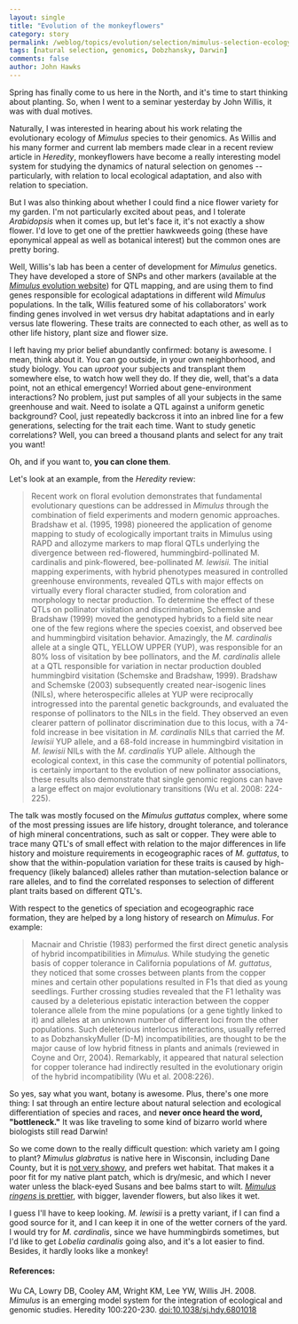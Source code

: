 ```yaml
---
layout: single 
title: "Evolution of the monkeyflowers" 
category: story
permalink: /weblog/topics/evolution/selection/mimulus-selection-ecology-genomics-2008.html
tags: [natural selection, genomics, Dobzhansky, Darwin] 
comments: false 
author: John Hawks 
---
```



<p>
Spring has finally come to us here in the North, and it's time to start thinking about planting. So, when I went to a seminar yesterday by John Willis, it was with dual motives. 
</p>

<p>
Naturally, I was interested in hearing about his work relating the evolutionary ecology of <i>Mimulus</i> species to their genomics. As Willis and his many former and current lab members made clear in a recent review article in <i>Heredity</i>, monkeyflowers have become a really interesting model system for studying the dynamics of natural selection on genomes -- particularly, with relation to local ecological adaptation, and also with relation to speciation. 
</p>

<p>
But I was also thinking about whether I could find a nice flower variety for my garden. I'm not particularly excited about peas, and I tolerate <i>Arabidopsis</i> when it comes up, but let's face it, it's not exactly a show flower. I'd love to get one of the prettier hawkweeds going (these have eponymical appeal as well as botanical interest) but the common ones are pretty boring. 
</p>

<p>
Well, Willis's lab has been a center of development for <i>Mimulus</i> genetics. They have developed a store of SNPs and other markers (available at the <a href="http://www.mimulusevolution.org"><i>Mimulus</i> evolution website</a>) for QTL mapping, and are using them to find genes responsible for ecological adaptations in different wild <i>Mimulus</i> populations. In the talk, Willis featured some of his collaborators' work finding genes involved in wet versus dry habitat adaptations and in early versus late flowering. These traits are connected to each other, as well as to other life history, plant size and flower size. 
</p>

<p>
I left having my prior belief abundantly confirmed: botany is awesome. I mean, think about it. You can go outside, in your own neighborhood, and study biology. You can <i>uproot</i> your subjects and transplant them somewhere else, to watch how well they do. If they die, well, that's a data point, not an ethical emergency! Worried about gene-environment interactions? No problem, just put samples of all your subjects in the same greenhouse and wait. Need to isolate a QTL against a uniform genetic background? Cool, just repeatedly backcross it into an inbred line for a few generations, selecting for the trait each time. Want to study genetic correlations? Well, you can breed a thousand plants and select for any trait you want!
</p>

<p>
Oh, and if you want to, <b>you can clone them</b>. 
</p>

<p>
Let's look at an example, from the <i>Heredity</i> review: 
</p>

<blockquote>Recent work on floral evolution demonstrates that fundamental evolutionary questions can be addressed in <i>Mimulus</i> through the combination of field experiments and modern genomic approaches. Bradshaw et al. (1995, 1998) pioneered the application of genome mapping to study of ecologically important traits in Mimulus using RAPD and allozyme markers to map floral QTLs underlying the divergence between red-flowered, hummingbird-pollinated M. cardinalis and pink-flowered, bee-pollinated <i>M. lewisii.</i> The initial mapping experiments, with hybrid phenotypes measured in controlled greenhouse environments, revealed QTLs with major effects on virtually every floral character studied, from coloration and morphology to nectar production. To determine the effect of these QTLs on pollinator visitation and discrimination, Schemske and Bradshaw (1999) moved the genotyped hybrids to a field site near one of the few regions where the species coexist, and observed bee and hummingbird visitation behavior. Amazingly, the <i>M. cardinalis</i> allele at a single QTL, YELLOW UPPER (YUP), was responsible for an 80% loss of visitation by bee pollinators, and the <i>M. cardinalis</i> allele at a QTL responsible for variation in nectar production doubled hummingbird visitation (Schemske and Bradshaw, 1999). Bradshaw and Schemske (2003) subsequently created near-isogenic lines (NILs), where heterospecific alleles at YUP were reciprocally introgressed into the parental genetic backgrounds, and evaluated the response of pollinators to the NILs in the field. They observed an even clearer pattern of pollinator discrimination due to this locus, with a 74-fold increase in bee visitation in <i>M. cardinalis</i> NILs that carried the <i>M. lewisii</i> YUP allele, and a 68-fold increase in hummingbird visitation in <i>M. lewisii</i> NILs with the <i>M. cardinalis</i> YUP allele. Although the ecological context, in this case the community of potential pollinators, is certainly important to the evolution of new pollinator associations, these results also demonstrate that single genomic regions can have a large effect on major evolutionary transitions (Wu et al. 2008: 224-225).</blockquote>

<p>
The talk was mostly focused on the <i>Mimulus guttatus</i> complex, where some of the most pressing issues are life history, drought tolerance, and tolerance of high mineral concentrations, such as salt or copper. They were able to trace many QTL's of small effect with relation to the major differences in life history and moisture requirements in ecogeographic races of <i>M. guttatus</i>, to show that the within-population variation for these traits is caused by high-frequency (likely balanced) alleles rather than mutation-selection balance or rare alleles, and to find the correlated responses to selection of different plant traits based on different QTL's. 
</p>

<p>
With respect to the genetics of speciation and ecogeographic race formation, they are helped by a long history of research on <i>Mimulus</i>. For example: 
</p>

<blockquote>Macnair and Christie (1983) performed the first direct genetic analysis of hybrid incompatibilities in <i>Mimulus.</i> While studying the genetic basis of copper tolerance in California populations of <i>M. guttatus</i>, they noticed that some crosses between plants from the copper mines and certain other populations resulted in F1s that died as young seedlings. Further crossing studies revealed that the F1 lethality was caused by a deleterious epistatic interaction between the copper tolerance allele from the mine populations (or a gene tightly linked to it) and alleles at an unknown number of different loci from the other populations. Such deleterious interlocus interactions, usually referred to as DobzhanskyMuller (D-M) incompatibilities, are thought to be the major cause of low hybrid fitness in plants and animals (reviewed in Coyne and Orr, 2004). Remarkably, it appeared that natural selection for copper tolerance had indirectly resulted in the evolutionary origin of the hybrid incompatibility (Wu et al. 2008:226).</blockquote>

<p>
So yes, say what you want, botany is awesome. Plus, there's one more thing: I sat through an entire lecture about natural selection and ecological differentiation of species and races, and <b>never once heard the word, "bottleneck."</b> It was like traveling to some kind of bizarro world where biologists still read Darwin!
</p>

<p>
So we come down to the really difficult question: which variety am I going to plant? <i>Mimulus glabratus</i> is native here in Wisconsin, including Dane County, but it is <a href="http://wisplants.uwsp.edu/scripts/detail.asp?SpCode=MIMGLAvJAM">not very showy</a>, and prefers wet habitat. That makes it a poor fit for my native plant patch, which is dry/mesic, and which I never water unless the black-eyed Susans and bee balms start to wilt. <a href="http://wisplants.uwsp.edu/scripts/detail.asp?SpCode=MIMRINvRIN"><i>Mimulus ringens</i> is prettier</a>, with bigger, lavender flowers, but also likes it wet. 
</p>

<p>
I guess I'll have to keep looking. <i>M. lewisii</i> is a pretty variant, if I can find a good source for it, and I can keep it in one of the wetter corners of the yard. I would try for <i>M. cardinalis</i>, since we have hummingbirds sometimes, but I'd like to get <i>Lobelia cardinalis</i> going also, and it's a lot easier to find. Besides, it hardly looks like a monkey!
</p>

<h4>References:</h4>

<p class="cite">Wu CA, Lowry DB, Cooley AM, Wright KM, Lee YW, Willis JH. 2008. <i>Mimulus</i> is an emerging model system for the integration of ecological and genomic studies. Heredity 100:220-230. <a href="http://dx.doi.org/10.1038/sj.hdy.6801018">doi:10.1038/sj.hdy.6801018</a></p>

